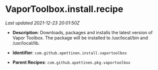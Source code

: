 # VaporToolbox.install.recipe

_Last updated 2021-12-23 20:01:50Z_

- **Description**: Downloads, packages and installs the latest version of Vapor Toolbox. The package will be installed to /usr/local/bin and /usr/local/lib.

- **Identifier**: `com.github.apettinen.install.vaportoolbox`

- **Parent Recipes**: `com.github.apettinen.pkg.vaportoolbox`
